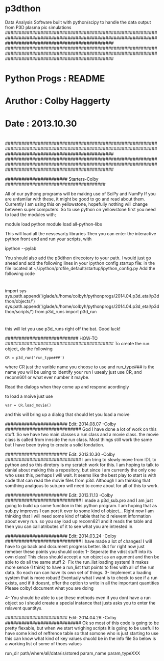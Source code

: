 p3dthon
=======

Data Analysis Software built with python/scipy to handle the data output from P3D plasma pic simulations 
########################################################################################################################################################
########################################################################################################################################################
#                                                                                                                                                      #
#                                                 Python Progs :  README                                                                               # 
#                                                 Aruthor      :  Colby Haggerty                                                                       #                     
#                                                 Date         :  2013.10.30                                                                           #
#                                                                                                                                                      #
########################################################################################################################################################
########################################################################################################################################################

####################### Starters-Colby #####################################

All of our pythong programs will be making use of SciPy and NumPy
If you are unfamilar with these, it might be good to go and read 
about them. Currently I am using this on yellowstone, hopefully 
nothing will change between super computers. So to use python on
yellowstone first you need to load the modules with;

module load python
module load all-python-libs

This will load all the nessesarty libraries
Then you can enter the interactive python front end
and run your scripts, with

ipython --pylab

You should also add the p3dthon direcotory to your path. I would just go ahead and add the following lines 
in your ipython config startup file:
in the file located at
    ~/.ipython/profile_default/startup/ipython_config.py 
Add the following code
#
import sys
sys.path.append('/glade/u/home/colbyh/pythonprogs/2014.04.p3d_etal/p3dthon/objects/')
sys.path.append('/glade/u/home/colbyh/pythonprogs/2014.04.p3d_etal/p3dthon/scripts/')
from p3d_runs import p3d_run
#

this will let you use p3d_runs right off the bat.
Good luck!

########################### HOW-TO ########################################
To create the run object, do the following

    CR = p3d_run('run_type###')

where CR just the varible name you choose to use
and run_type### is the name you will be using to identify your run
I usealy just use CR, and reconn601 or what ever number it maybe.

Read the dialogs when they come up and respond acordingly

to load a moive just use

    var = CR.load_movie()

and this will bring up a dialog that should let you load a moive



####################### Edit: 2014.08.07 -Colby ############################
God I have done a lot of work on this stuff. So we have two main classes a run class
and a movie class. the movie class is called from innside the run class.
Most things still work the same but I have been trying to create a solid fondation.

####################### Edit: 2013.10.30 -Colby ############################
I am tring to slowly move from IDL to python and so this diretory is my scratch work for this.
I am hoping to talk to danial about making this a repository, but since I am currently the only
one who uses this, perhaps I will wait. It seems like the best play to start is with code
that can read the movie files from p3d. Although I am thinking that somthing analgous to
sub.pro will need to come about for all of this to work. 

####################### Edit: 2013.11.13 -Colby ############################
I made a p3d_sub.pro and I am just going to build up some function in this python program.
I am hoping that as sub.py improves I can port it over to some kind of object...
Right now I am thinking that I will need some kind of table that hold relevent information
about every run. so you say load up reconn621 and it reads the table and then you can call
atributes of it to see what you are intrested in.

####################### Edit: 2014.03.24 -Colby ############################
I have made a lot of changes! I will have to go back and document progress better.
But for right now just remeber these points you should code:
1- Seperate the vdist stuff into its own class!
    This class should accept a run object as an agument and then be able to do all the same stuff
2- Fix the run_list loading system!
    It makes more sence (I think) to have a run_list that points to files with all of the run data.
    So each run can have its own set of things.
3- Implement a loading system that is more robust!
    Eventualy what I want is to check to see if a run exists, and if it doesnt, offer the option
    to write in all the important quantities
Please colby! document what you are doing

4- You should be able to use these methods even if you dont have a run object so i should create a special instance
    that justs asks you to enter the relavent quantitys.

####################### Edit: 2014.04.26 -Colby ############################
Ok so most of this code is going to be pretty flexable, but when we start wrighing scripts
It is going to be usefull to have some kind of reffrence table so that somone who is
just starting to use this can know what kind of key values shuold be in the info file
So below is a working list of some of thoes values

run_dir path/where/all/data/is/stored
param_name param_typeXXX
